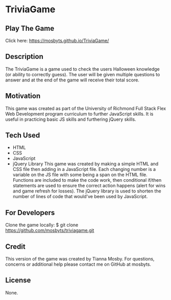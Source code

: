 # TriviaGame

## Play The Game
Click here: https://mosbyts.github.io/TriviaGame/

## Description
The TriviaGame is a game used to check the users Halloween knowledge (or ability to correctly guess). The user will be given multiple questions to answer and at the end of the game will receive their total score.

## Motivation
This game was created as part of the University of Richmond Full Stack Flex Web Development program curriculum to further JavaScript skills. It is useful in practicing basic JS skills and furthering jQuery skills.

## Tech Used
- HTML
- CSS
- JavaScript
- jQuery Library
This game was created by making a simple HTML and CSS file then adding in a JavaScript file. Each changing number is a variable on the JS file with some being a span on the HTML file. Functions are included to make the code work, then conditional if/then statements are used to ensure the correct action happens (alert for wins and game refresh for losses). The jQuery library is used to shorten the number of lines of code that would've been used by JavaScript.

## For Developers
Clone the game locally:
    $ git clone https://github.com/mosbyts/triviagame.git

## Credit
This version of the game was created by Tianna Mosby. For questions, concerns or additional help please contact me on GitHub at mosbyts.

## License
None.